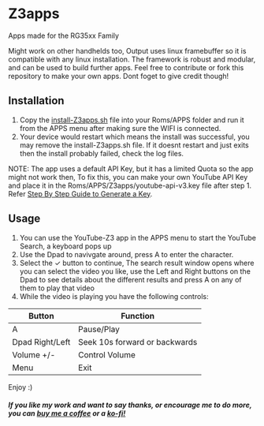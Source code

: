 # Z3apps
Apps made for the RG35xx Family

Might work on other handhelds too, Output uses linux framebuffer so it is compatible with any linux installation.
The framework is robust and modular, and can be used to build further apps. Feel free to contribute or fork this repository to make your own apps. Dont foget to give credit though!

## Installation

1. Copy the [install-Z3apps.sh](https://github.com/Z3R0C1PH3R/Z3apps/releases/download/v0.1/install-Z3apps.sh) file into your Roms/APPS folder and run it from the APPS menu after making sure the WIFI is connected.
2. Your device would restart which means the install was successful, you may remove the install-Z3apps.sh file. If it doesnt restart and just exits then the install probably failed, check the log files.

NOTE: The app uses a default API Key, but it has a limited Quota so the app might not work then, To fix this, you can make your own YouTube API Key and place it in the Roms/APPS/Z3apps/youtube-api-v3.key file after step 1. Refer [Step By Step Guide to Generate a Key](https://github.com/Z3R0C1PH3R/Z3apps/wiki/Adding-your-own-API-Key).

## Usage

1. You can use the YouTube-Z3 app in the APPS menu to start the YouTube Search, a keyboard pops up
2. Use the Dpad to navivgate around, press A to enter the character.
3. Select the ✓ button to continue, The search result window opens where you can select the video you like, use the Left and Right buttons on the Dpad to see details about the different results and press A on any of them to play that video
4. While the video is playing you have the following controls:

| Button          | Function                      |
|-----------------|-------------------------------|
| A               | Pause/Play                    |
| Dpad Right/Left | Seek 10s forward or backwards |
| Volume +/-      | Control Volume                |
| Menu            | Exit                          |

Enjoy :)

##### If you like my work and want to say thanks, or encourage me to do more, you can [buy me a coffee](https://buymeacoffee.com/z3r0c1ph3r) or a [ko-fi!](https://ko-fi.com/z3r0c1ph3r)
